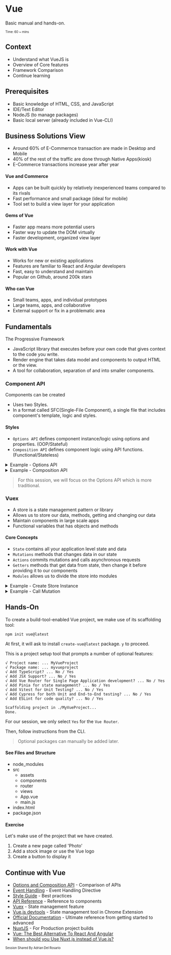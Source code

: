 # Vue

Basic manual and hands-on.

<sub><sup>Time: 60 ~ mins</sup></sub>

## Context

-   Understand what VueJS is
-   Overview of Core features
-   Framework Comparison
-   Continue learning

## Prerequisites

-   Basic knowledge of HTML, CSS, and JavaScript
-   IDE/Text Editor
-   NodeJS (to manage packages)
-   Basic local server (already included in Vue-CLI)

## Business Solutions View

-   Around 60% of E-Commernce transaction are made in Desktop and Mobile
-   40% of the rest of the traffic are done through Native Apps(kiosk)
-   E-Commerce transactions increase year after year

#### Vue and Commerce

-   Apps can be built quickly by relatively inexperienced teams compared to its rivals
-   Fast performance and small package (ideal for mobile)
-   Tool set to build a view layer for your application

#### Gems of Vue

-   Faster app means more potential users
-   Faster way to update the DOM virtually
-   Faster development, organized view layer

#### Work with Vue

-   Works for new or existing applications
-   Features are familiar to React and Angular developers
-   Fast, easy to understand and maintain
-   Popular on Github, around 200k stars

#### Who can Vue

-   Small teams, apps, and individual prototypes
-   Large teams, apps, and collaborative
-   External support or fix in a problematic area

## Fundamentals

The Progressive Framework

-   JavaScript library that executes before your own code that gives context to the code you write.
-   Render engine that takes data model and components to output HTML or the view.
-   A tool for collaboration, separation of and into smaller components.

### Component API

Components can be created

-   Uses two Styles.
-   In a format called SFC(Single-File Component), a single file that includes component's template, logic and styles.

#### Styles

-   `Options API` defines component instance/logic using options and properties. (OOP/Stateful)
-   `Composition API` defines component logic using API functions. (Functional/Stateless)

<details>
  <summary>Example - Options API</summary>

```js
// Object instance
export default {
	// Function to return data
	data() {
		return {
			isShown: false,
		}
	},
	// Object contains methods
	methods: {
		showElement() {
			this.isShown = true
		},
	},
	// Lifecycle method when component is mounted to DOM
	mounted() {
		console.log(`Component is mounted and ready.`)
	},
}
```

</details>

<details>
  <summary>Example - Composition API</summary>

```js
// Import Reactive Functions
import { ref, onMounted } from "vue"

// Declare Reactive State
const isShown = false

// Mutate state and trigger changes
function showElement() {
	isShown = true
}

// Lifecycle hooks when component is mounted to DOM
onMounted(() => {
	console.log(`Component is mounted and ready.`)
})
```

</details>

> For this session, we will focus on the Options API which is more traditional.

### Vuex

-   A store is a state management pattern or library
-   Allows us to store our data, methods, getting and changing our data
-   Maintain components in large scale apps
-   Functional variables that has objects and methods

#### Core Concepts

-   `State` contains all your application level state and data
-   `Mutations` methods that changes data in our state
-   `Actions` commits mutations and calls asynchronous requests
-   `Getters` methods that get data from state, then change it before providing it to our components
-   `Modules` allows us to divide the store into modules

<details>
  <summary>Example - Create Store Instance</summary>

```js
// Import Vuex
import { createStore } from "vuex"

// Create store instance
const store = createStore({
	// State to declare object and data
	state() {
		return {
			isShown: false,
		}
	},
	// Mutations to commit store changes in data
	mutations: {
		show(state) {
			state.isShown = true
		},
	},
})
```

</details>

<details>
  <summary>Example - Call Mutation</summary>

```js
methods: {
// Create function to commit mutation
  showElement() {
    this.$store.commit('show')
    console.log(this.$store.state.isShown)
  }
}
```

</details>

## Hands-On

To create a build-tool-enabled Vue project, we make use of its scaffolding tool:

`npm init vue@latest`

At first, it will ask to install `create-vue@latest` package. `y` to proceed.

This is a project setup tool that prompts a number of optional features:

    √ Project name: ... MyVueProject
    √ Package name: ... myvueproject
    √ Add TypeScript? ... No / Yes
    √ Add JSX Support? ... No / Yes
    √ Add Vue Router for Single Page Application development? ... No / Yes
    √ Add Pinia for state management? ... No / Yes
    √ Add Vitest for Unit Testing? ... No / Yes
    √ Add Cypress for both Unit and End-to-End testing? ... No / Yes
    √ Add ESLint for code quality? ... No / Yes

    Scaffolding project in ./MyVueProject...
    Done.

For our session, we only select `Yes` for the `Vue Router`.

Then, follow instructions from the CLI.

> Optional packages can manually be added later.

#### See Files and Structure

-   node_modules
-   src
    -   assets
    -   components
    -   router
    -   views
    -   App.vue
    -   main.js
-   index.html
-   package.json

#### Exercise

Let's make use of the project that we have created.

1.  Create a new page called 'Photo'
2.  Add a stock image or use the Vue logo
3.  Create a button to display it

## Continue with Vue

-   [Options and Composition API](https://vuejs.org/guide/introduction.html) - Comparison of APIs
-   [Event Handling](https://vuejs.org/guide/essentials/event-handling.html#event-handling) - Event Handling Directive
-   [Style Guide](https://v2.vuejs.org/v2/style-guide) - Best practices
-   [API Reference](https://vuejs.org/api/) - Reference to components
-   [Vuex](https://vuex.vuejs.org/) - State management feature
-   [Vue.js devtools](https://chrome.google.com/webstore/detail/vuejs-devtools/nhdogjmejiglipccpnnnanhbledajbpd?hl=en) - State management tool in Chrome Extension
-   [Official Documentation](https://vuejs.org/guide/) - Ultimate reference from getting started to advanced
-   [NuxtJS](https://nuxtjs.org/) - For Production project builds
-   [Vue: The Best Alternative To React And Angular](https://www.valuecoders.com/blog/technology-and-apps/vue-js-comparison-angular-react/#Angular_vs_Vue_vs_react_Comparison_Table)
-   [When should you Use Nuxt.js instead of Vue.js?](https://javascript.plainenglish.io/when-should-you-use-nuxt-js-instead-of-vue-js-8558a33b91c6)

<sub><sup>Session Shared By Adrian Del Rosario</sup></sub>
